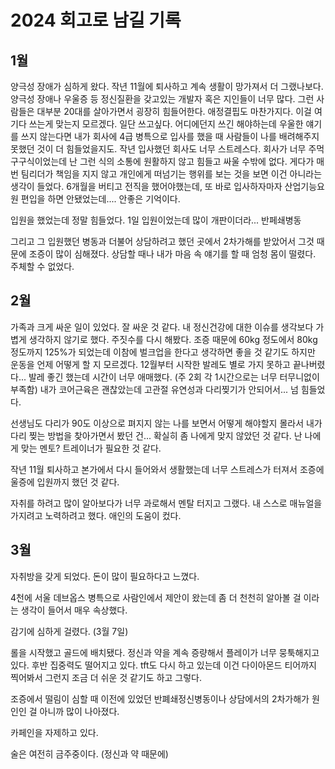 # 2024 회고로 남길 기록

## 1월

양극성 장애가 심하게 왔다. 작년 11월에 퇴사하고 계속 생활이 망가져서 더 그랬나보다. 양극성 장애나 우울증 등 정신질환을 갖고있는 개발자 혹은 지인들이 너무 많다. 그런 사람들은 대부분 20대를 살아가면서 굉장히 힘들어한다.
애정결핍도 마찬가지다. 이걸 여기다 쓰는게 맞는지 모르겠다. 일단 쓰고싶다. 어디에던지 쓰긴 해야하는데 우울한 얘기를 쓰지 않는다면 내가 회사에 4급 병특으로 입사를 했을 때 사람들이 나를 배려해주지 못했던 것이 더 힘들었을지도.
작년 입사했던 회사도 너무 스트레스다. 회사가 너무 주먹구구식이었는데 난 그런 식의 소통에 원활하지 않고 힘들고 싸울 수밖에 없다. 게다가 매번 팀리더가 책임을 지지 않고 개인에게 떠넘기는 행위를 보는 것을 보면 이건 아니라는 생각이 들었다.
6개월을 버티고 전직을 했어야했는데, 또 바로 입사하자마자 산업기능요원 편입을 하면 안됐었는데.... 안좋은 기억이다.

입원을 했었는데 정말 힘들었다. 1일 입원이었는데 많이 개판이더라... 반페쇄병동

그리고 그 입원했던 병동과 더불어 상담하려고 했던 곳에서 2차가해를 받았어서 그것 때문에 조증이 많이 심해졌다. 상담할 때나 내가 마음 속 얘기를 할 때 엄청 몸이 떨렸다. 주체할 수 없었다.

## 2월

가족과 크게 싸운 일이 있었다. 잘 싸운 것 같다. 내 정신건강에 대한 이슈를 생각보다 가볍게 생각하지 않기로 했다.
주짓수를 다시 해봤다. 조증 때문에 60kg 정도에서 80kg 정도까지 125%가 되었는데 이참에 벌크업을 한다고 생각하면 좋을 것 같기도
하지만 운동을 언제 어떻게 할 지 모르겠다. 12월부터 시작한 발레도 별로 가지 못하고 끝나버렸다... 발레 좋긴 했는데 시간이 너무 애매했다. (주 2회 각 1시간으로는 너무 터무니없이 부족함)
내가 코어근육은 괜찮았는데 고관절 유연성과 다리찢기가 안되어서... 넘 힘들었다.

선생님도 다리가 90도 이상으로 펴지지 않는 나를 보면서 어떻게 해야할지 몰라서 내가 다리 찢는 방법을 찾아가면서 봤던 건... 확실히 좀 나에게 맞지 않았던 것 같다.
난 나에게 맞는 멘토? 트레이너가 필요한 것 같다.

작년 11월 퇴사하고 본가에서 다시 들어와서 생활했는데 너무 스트레스가 터져서 조증에 울증에 입원까지 했던 것 같다. 

자취를 하려고 많이 알아보다가 너무 과로해서 멘탈 터지고 그랬다. 내 스스로 매뉴얼을 가지려고 노력하려고 했다. 애인의 도움이 컸다.

## 3월

자취방을 갖게 되었다. 돈이 많이 필요하다고 느꼈다. 

4천에 서울 데브옵스 병특으로 사람인에서 제안이 왔는데 좀 더 천천히 알아볼 걸 이라는 생각이 들어서 매우 속상했다. 

감기에 심하게 걸렸다. (3월 7일)

롤을 시작했고 골드에 배치됐다. 정신과 약을 계속 증량해서 플레이가 너무 뭉툭해지고 있다. 후반 집중력도 떨어지고 있다. tft도 다시 하고 있는데 이건 다이아몬드 티어까지 찍어봐서 그런지 조금 더 쉬운 것 같기도 하고 그렇다.

조증에서 떨림이 심할 때 이전에 있었던 반폐쇄정신병동이나 상담에서의 2차가해가 원인인 걸 아니까 많이 나아졌다. 

카페인을 자제하고 있다.

술은 여전히 금주중이다. (정신과 약 때문에)
